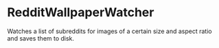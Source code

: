 # RedditWallpaperWatcher
Watches a list of subreddits for images of a certain size and aspect ratio and saves them to disk.
